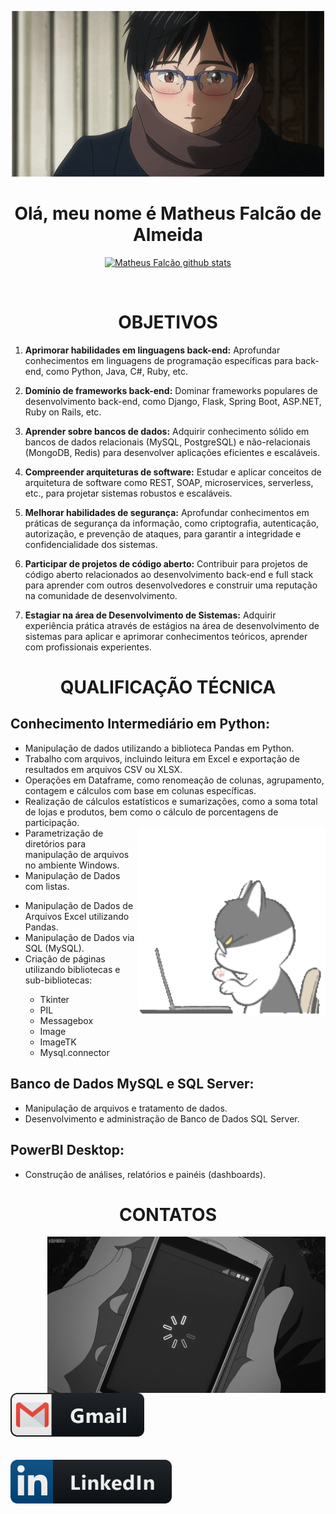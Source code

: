 <p align="center">
  <a><img src="imgs/anime2.gif" alt="Banner"></a>
</p>


<h1 align="center">Olá, meu nome é Matheus Falcão de Almeida</h1>                                                                                                

<p align="center">
  <a href="https://github.com/izuki005"><img src="https://github-readme-stats.vercel.app/api?username=izuki005&hide_border=true&show_icons=true&theme=radical" alt="Matheus Falcão github stats"></a>
</p>
<br>

<h1 align="center">OBJETIVOS</h1>

1. **Aprimorar habilidades em linguagens back-end:** Aprofundar conhecimentos em linguagens de programação específicas para back-end, como Python, Java, C#, Ruby, etc.

2. **Domínio de frameworks back-end:** Dominar frameworks populares de desenvolvimento back-end, como Django, Flask, Spring Boot, ASP.NET, Ruby on Rails, etc.

3. **Aprender sobre bancos de dados:** Adquirir conhecimento sólido em bancos de dados relacionais (MySQL, PostgreSQL) e não-relacionais (MongoDB, Redis) para desenvolver aplicações eficientes e escaláveis.

4. **Compreender arquiteturas de software:** Estudar e aplicar conceitos de arquitetura de software como REST, SOAP, microservices, serverless, etc., para projetar sistemas robustos e escaláveis.

5. **Melhorar habilidades de segurança:** Aprofundar conhecimentos em práticas de segurança da informação, como criptografia, autenticação, autorização, e prevenção de ataques, para garantir a integridade e confidencialidade dos sistemas.

6. **Participar de projetos de código aberto:** Contribuir para projetos de código aberto relacionados ao desenvolvimento back-end e full stack para aprender com outros desenvolvedores e construir uma reputação na comunidade de desenvolvimento.

7. **Estagiar na área de Desenvolvimento de Sistemas:** Adquirir experiência prática através de estágios na área de desenvolvimento de sistemas para aplicar e aprimorar conhecimentos teóricos, aprender com profissionais experientes.

<h1 align="center">QUALIFICAÇÃO TÉCNICA</h1>

<h2>Conhecimento Intermediário em Python:</h2>
<ul>
  <li>Manipulação de dados utilizando a biblioteca Pandas em Python.</li>
  <li>Trabalho com arquivos, incluindo leitura em Excel e exportação de resultados em arquivos CSV ou XLSX.</li>
  <li>Operações em Dataframe, como renomeação de colunas, agrupamento, contagem e cálculos com base em colunas específicas.</li>
  <li>Realização de cálculos estatísticos e sumarizações, como a soma total de lojas e produtos, bem como o cálculo de porcentagens de participação.</li>
  <img align="right" src="imgs/cat.gif" alt="GIF"  height="300">
  <li>Parametrização de diretórios para manipulação de arquivos no ambiente Windows.</li>
  <li>Manipulação de Dados com listas.</li>
</ul>

<ul>
  <li>Manipulação de Dados de Arquivos Excel utilizando Pandas.</li>
  <li>Manipulação de Dados via SQL (MySQL).</li>
  <li>Criação de páginas utilizando bibliotecas e sub-bibliotecas:</li>
  <ul>
    <li>Tkinter</li>
    <li>PIL</li>
    <li>Messagebox</li>
    <li>Image</li>
    <li>ImageTK</li>
    <li>Mysql.connector</li>
  </ul>
</ul>

<h2>Banco de Dados MySQL e SQL Server:</h2>
<ul>
  <li>Manipulação de arquivos e tratamento de dados.</li>
  <li>Desenvolvimento e administração de Banco de Dados SQL Server.</li>
</ul>

<h2>PowerBI Desktop:</h2>
<ul>
  <li>Construção de análises, relatórios e painéis (dashboards).</li>
</ul>

<h1 align="center"> CONTATOS</h1>
 <img align="right" src="imgs/cellphone.gif" alt="GIF"  height="250">

<div align="left">
  <a href="mailto:falcaomatheus08@gmail.com">
    <img style="margin-right: 20px;" alt="Gmail"  height="70" src="imgs/gmail.png" />
  </a>
  <br>
  <br>
  <br>
  <a href="https://www.linkedin.com/in/matheus-falc%C3%A3o-de-almeida-a96087262/">
    <img alt="Linkedin" height="70" src="imgs/linkedin.png" />
  </a>
</div>
